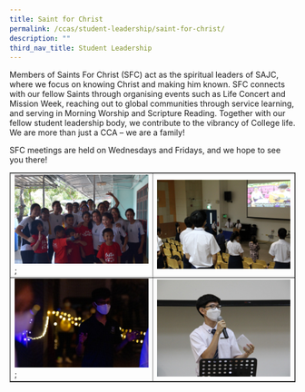 ```yaml
---
title: Saint for Christ
permalink: /ccas/student-leadership/saint-for-christ/
description: ""
third_nav_title: Student Leadership
---
```

<p>Members of Saints For Christ (SFC) act as the spiritual leaders of SAJC, where we focus on knowing Christ and making him known. SFC connects with our fellow Saints through organising events such as Life Concert and Mission Week, reaching out to global communities through service learning, and serving in Morning Worship and Scripture Reading. Together with our fellow student leadership body, we contribute to the vibrancy of College life. We are more than just a CCA &ndash; we are a family!</p>
<p>SFC meetings are held on Wednesdays and Fridays, and we hope to see you there!</p>
<table style="border-collapse: collapse; width: 100%;" border="1">
<tbody>
<tr>
<td style="width: 50%;"><img src="/images/sfc1.jpg">;</td>
<td style="width: 50%;"><img src="/images/sfc2.jpg"></td>
</tr>
<tr>
<td style="width: 50%;"><img src="/images/sfc3.jpg">;</td>
<td style="width: 50%;"><img src="/images/sfc4.jpg"></td>
</tr>
</tbody>
</table>